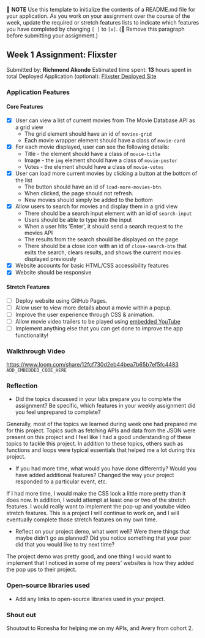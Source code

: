 :memo: **NOTE** Use this template to initialize the contents of a README.md file for your application. As you work on your assignment over the course of the week, update the required or stretch features lists to indicate which features you have completed by changing `[ ]` to `[x]`. (:no_entry_sign: Remove this paragraph before submitting your assignment.)
## Week 1 Assignment: Flixster
Submitted by: **Richmond Akondo**
Estimated time spent: **13** hours spent in total
Deployed Application (optional): [Flixster Deployed Site](ADD_LINK_HERE)
### Application Features
#### Core Features
- [X] User can view a list of current movies from The Movie Database API as a grid view
  - The grid element should have an id of `movies-grid`
  - Each movie wrapper element should have a class of `movie-card`
- [X] For each movie displayed, user can see the following details:
  - Title - the element should have a class of `movie-title`
  - Image - the `img` element should have a class of `movie-poster`
  - Votes - the element should have a class of `movie-votes`
- [X] User can load more current movies by clicking a button at the bottom of the list
  - The button should have an id of `load-more-movies-btn`.
  - When clicked, the page should not refresh.
  - New movies should simply be added to the bottom
- [X] Allow users to search for movies and display them in a grid view
  - There should be a search input element with an id of `search-input`
  - Users should be able to type into the input
  - When a user hits 'Enter', it should send a search request to the movies API
  - The results from the search should be displayed on the page
  - There should be a close icon with an id of `close-search-btn` that exits the search, clears results, and shows the current movies displayed previously
- [X] Website accounts for basic HTML/CSS accessibility features
- [X] Website should be responsive
#### Stretch Features
- [ ] Deploy website using GitHub Pages.
- [ ] Allow user to view more details about a movie within a popup.
- [ ] Improve the user experience through CSS & animation.
- [ ] Allow movie video trailers to be played using [embedded YouTube](https://support.google.com/youtube/answer/171780?hl=en)
- [ ] Implement anything else that you can get done to improve the app functionality!
### Walkthrough Video
https://www.loom.com/share/12fcf730d2eb44bea7b65b7ef5fc4483
`ADD_EMBEDDED_CODE_HERE`
### Reflection
- Did the topics discussed in your labs prepare you to complete the assignment? Be specific, which features in your weekly assignment did you feel unprepared to complete?

Generally, most of the topics we learned during week one had prepared me for this project. Topics such as fetching APIs and data from the JSON were present on this project and I feel like I had a good understanding of these topics to tackle this project. In addition to these topics, others such as functions and loops were typical essentials that helped me a lot during this project.

- If you had more time, what would you have done differently? Would you have added additional features? Changed the way your project responded to a particular event, etc.

If I had more time, I would make the CSS look a little more pretty than it does now. In addition, I would attempt at least one or two of the stretch features. I would really want to implement the pop-up and youtube video stretch features. This is a project I will continue to work on, and I will eventually complete those stretch features on my own time.

- Reflect on your project demo, what went well? Were there things that maybe didn't go as planned? Did you notice something that your peer did that you would like to try next time?

The project demo was pretty good, and one thing I would want to implement that I noticed in some of my peers' websites is how they added the pop ups to their project.
### Open-source libraries used
- Add any links to open-source libraries used in your project.
### Shout out
Shoutout to Ronesha for helping me on my APIs, and Avery from cohort 2.
